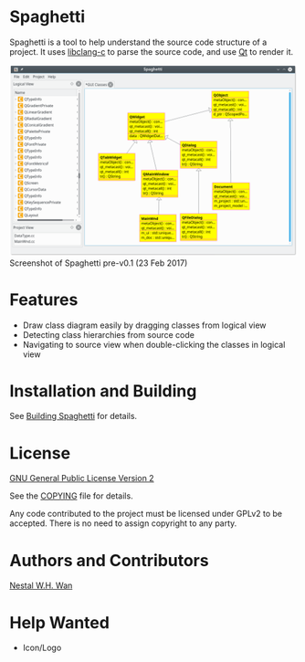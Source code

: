 # Spaghetti

Spaghetti is a tool to help understand the source code structure of a
project. It uses [libclang-c](http://clang.llvm.org/doxygen/group__CINDEX.html)
to parse the source code, and use [Qt](http://doc.qt.io/qt-5/index.html) to
render it.

![snapshot-1](./doc/snapshot1.png)
Screenshot of Spaghetti pre-v0.1 (23 Feb 2017)

# Features

* Draw class diagram easily by dragging classes from logical view
* Detecting class hierarchies from source code
* Navigating to source view when double-clicking the classes in logical view

# Installation and Building

See [Building Spaghetti](doc/building.md) for details.

# License

[GNU General Public License Version 2](https://www.gnu.org/licenses/gpl-2.0.html)

See the [COPYING](./COPYING) file for details.

Any code contributed to the project must be licensed under GPLv2 to be
accepted. There is no need to assign copyright to any party. 

# Authors and Contributors

[Nestal W.H. Wan](https://gitlab.com/nestal)

# Help Wanted

* Icon/Logo

